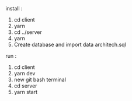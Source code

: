 
install :
1. cd client
2. yarn
3. cd ../server
4. yarn
5. Create database and import data architech.sql 

run :
1. cd client
2. yarn dev
3. new git bash terminal
4. cd server
5. yarn start
